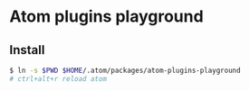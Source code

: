 # Atom plugins playground

## Install

```sh
$ ln -s $PWD $HOME/.atom/packages/atom-plugins-playground
# ctrl+alt+r reload atom
```
